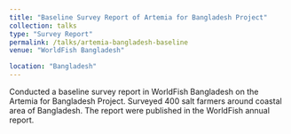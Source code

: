 ```yaml
---
title: "Baseline Survey Report of Artemia for Bangladesh Project"
collection: talks
type: "Survey Report"
permalink: /talks/artemia-bangladesh-baseline
venue: "WorldFish Bangladesh"

location: "Bangladesh"
---
```


Conducted a baseline survey report in WorldFish Bangladesh on the Artemia for Bangladesh
 Project. Surveyed 400 salt farmers around coastal area of Bangladesh. The report were published in
 the WorldFish annual report.
